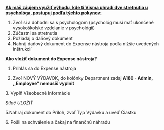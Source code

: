 <u><strong>Ak máš záujem využiť výhodu, kde ti Visma uhradí dve stretnutia u psychológa, postupuj podľa týchto pokynov:</strong></u>

1.  Zvoľ si a dohodni sa s psychológom (psychológ musí mať ukončené vysokoškolské vzdelanie v psychológii)
2.  Zúčastni sa stretnutia
3.  Požiadaj o daňový dokument
4.  Nahráj daňový dokument do Expense nástroja podľa nižšie uvedených inštrukcií

**Ako vložiť dokument do Expense nástroja?**

1.  Prihlás sa do Expense nástroja

1.  Zvoľ NOVÝ VÝDAVOK, do kolónky Department zadaj **A180 - Admin, ,,Employee" nemusíš vyplniť**

3\. Vyplň Všeobecné Informácie

_Stlač ULOŽIŤ_

5.Nahraj dokument do Príloh, zvoľ Typ Výdavku a uveď Čiastku

6\. Pošli na schválenie a čakaj na finančnú náhradu